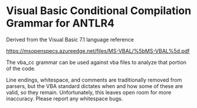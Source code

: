# Visual Basic Conditional Compilation Grammar for ANTLR4

Derived from the Visual Basic 7.1 language reference

https://msopenspecs.azureedge.net/files/MS-VBAL/%5bMS-VBAL%5d.pdf

The vba_cc grammar can be used against vba files to analyze that portion of the code.

Line endings, whitespace, and comments are traditionally removed from parsers, but the VBA standard dictates when and how some of these are valid, so they remain. Unfortunately, this leaves open room for more inaccuracy. Please report any whitespace bugs.
